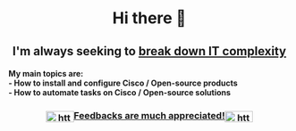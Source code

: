 <h1 align="center">Hi there 👋</h1>
<h2 align="center">I'm always seeking to <ins>break down IT complexity</ins></h2>

<h4>My main topics are:<br>
- How to install and configure Cisco / Open-source products<br>
- How to automate tasks on Cisco / Open-source solutions</h4>

<h3 align="center"><a href="https://linkedin.com/in/xavier-valette/" target="blank"><img align="center" src="https://raw.githubusercontent.com/rahuldkjain/github-profile-readme-generator/master/src/images/icons/Social/linked-in-alt.svg" alt="https://www.linkedin.com/in/xavier-valette/" height="20" width="50" />Feedbacks are much appreciated!<img align="center" src="https://raw.githubusercontent.com/rahuldkjain/github-profile-readme-generator/master/src/images/icons/Social/linked-in-alt.svg" alt="https://www.linkedin.com/in/xavier-valette/" height="20" width="50" /></h1>

